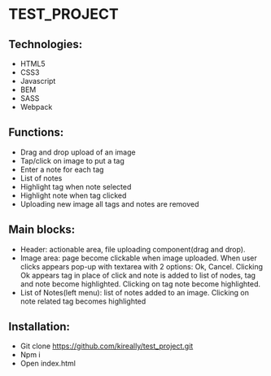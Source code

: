 TEST_PROJECT
===========
## Technologies:
-	HTML5
-	CSS3
-	Javascript
-	BEM
-	SASS
-	Webpack
## Functions:
-	Drag and drop upload of an image 
-	Tap/click on image to put a tag 
-	Enter a note for each tag 
-	List of notes 
-	Highlight tag when note selected 
-	Highlight note when tag clicked
-	Uploading new image all tags and notes are removed
## Main blocks:
-	Header: actionable area, file uploading component(drag and drop).
-	Image area: page become clickable when image uploaded. When user clicks appears pop-up with textarea with 2 options: Ok, Cancel. Clicking Ok appears tag in place of click and note is added to list of nodes, tag and note become highlighted. Clicking on tag note become highlighted.
-	List of Notes(left menu):  list of notes added to an image. Clicking on note related tag becomes highlighted
## Installation:
-	Git clone https://github.com/kireally/test_project.git
-	Npm i
-	Open index.html

